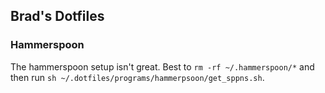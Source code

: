 ## Brad's Dotfiles

### Hammerspoon
The hammerspoon setup isn't great. Best to `rm -rf ~/.hammerspoon/*` and then run `sh ~/.dotfiles/programs/hammerpsoon/get_sppns.sh`.
